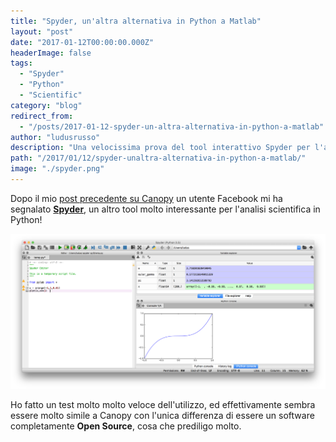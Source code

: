```yaml
---
title: "Spyder, un'altra alternativa in Python a Matlab"
layout: "post"
date: "2017-01-12T00:00:00.000Z"
headerImage: false
tags:
  - "Spyder"
  - "Python"
  - "Scientific"
category: "blog"
redirect_from:
  - "/posts/2017-01-12-spyder-un-altra-alternativa-in-python-a-matlab"
author: "ludusrusso"
description: "Una velocissima prova del tool interattivo Spyder per l'analisi scientifica in Python"
path: "/2017/01/12/spyder-unaltra-alternativa-in-python-a-matlab/"
image: "./spyder.png"
---
```


Dopo il mio [post precedente su Canopy](http://www.ludusrusso.cc/posts/2017-01-09-canopy-una-pythonica-alternativa-a-matlab) un utente Facebook mi ha segnalato [**Spyder**](https://pythonhosted.org/spyder/), un altro tool molto interessante per l'analisi scientifica in Python!

![Spyder Python Editor](./spyder.png)

Ho fatto un test molto molto veloce dell'utilizzo, ed effettivamente sembra essere molto simile a Canopy con l'unica differenza di essere un software completamente **Open Source**, cosa che prediligo molto.
